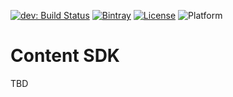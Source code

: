 [![dev: Build Status](https://travis-ci.org/glomex/content-sdk-android.svg?branch=dev)](https://travis-ci.org/glomex/content-sdk-android) [![Bintray](https://img.shields.io/bintray/v/glomex/maven/content-sdk.svg)](https://bintray.com/glomex/maven/content-sdk) [![License](https://img.shields.io/badge/license-Apache--2.0-blue.svg)](LICENSE) ![Platform](https://img.shields.io/badge/platform-Android-lightgrey.svg)

# Content SDK

TBD
